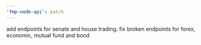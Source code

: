 ```yaml
---
'fmp-node-api': patch
---
```


add endpoints for senate and house trading. fix broken endpoints for forex, economic, mutual fund and bond
